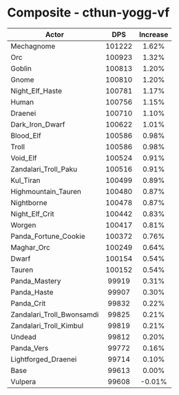 # Composite - cthun-yogg-vf
| Actor | DPS | Increase |
|---|:---:|:---:|
|Mechagnome|101222|1.62%|
|Orc|100923|1.32%|
|Goblin|100813|1.20%|
|Gnome|100810|1.20%|
|Night_Elf_Haste|100781|1.17%|
|Human|100756|1.15%|
|Draenei|100710|1.10%|
|Dark_Iron_Dwarf|100622|1.01%|
|Blood_Elf|100586|0.98%|
|Troll|100586|0.98%|
|Void_Elf|100524|0.91%|
|Zandalari_Troll_Paku|100516|0.91%|
|Kul_Tiran|100499|0.89%|
|Highmountain_Tauren|100480|0.87%|
|Nightborne|100478|0.87%|
|Night_Elf_Crit|100442|0.83%|
|Worgen|100417|0.81%|
|Panda_Fortune_Cookie|100372|0.76%|
|Maghar_Orc|100249|0.64%|
|Dwarf|100154|0.54%|
|Tauren|100152|0.54%|
|Panda_Mastery|99919|0.31%|
|Panda_Haste|99907|0.30%|
|Panda_Crit|99832|0.22%|
|Zandalari_Troll_Bwonsamdi|99825|0.21%|
|Zandalari_Troll_Kimbul|99819|0.21%|
|Undead|99812|0.20%|
|Panda_Vers|99772|0.16%|
|Lightforged_Draenei|99714|0.10%|
|Base|99613|0.00%|
|Vulpera|99608|-0.01%|
